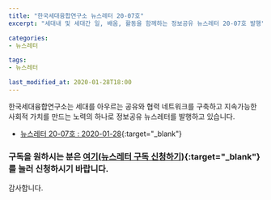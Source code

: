 ```yaml
---
title: "한국세대융합연구소 뉴스레터 20-07호"
excerpt: "세대내 및 세대간 일, 배움, 활동을 함께하는 정보공유 뉴스레터 20-07호 발행"

categories:
- 뉴스레터

tags:
- 뉴스레터

last_modified_at: 2020-01-28T18:00
---
```


한국세대융합연구소는 세대를 아우르는 공유와 협력 네트워크를 구축하고 지속가능한 사회적 가치를 만드는 노력의 하나로 정보공유 뉴스레터를 발행하고 있습니다.

* [뉴스레터 20-07호 : 2020-01-28](https://drive.google.com/uc?id=1UMfh1IaqibIwuaFrs7UHPCNbR2hTTkrC){:target="_blank"}


### 구독을 원하시는 분은 [여기(뉴스레터 구독 신청하기)](https://forms.gle/MJ5gVHCdunBXXWVB7){:target="_blank"} 를 눌러 신청하시기 바랍니다.


감사합니다.